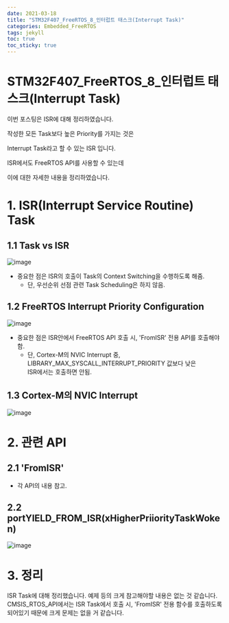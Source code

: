 ```yaml
---
date: 2021-03-18
title: "STM32F407_FreeRTOS_8_인터럽트 태스크(Interrupt Task)"
categories: Embedded_FreeRTOS
tags: jekyll
toc: true  
toc_sticky: true 
---
```


STM32F407_FreeRTOS_8_인터럽트 태스크(Interrupt Task)
=============

이번 포스팅은 ISR에 대해 정리하였습니다.

작성한 모든 Task보다 높은 Priority를 가지는 것은    

Interrupt Task라고 할 수 있는 ISR 입니다.

ISR에서도 FreeRTOS API를 사용할 수 있는데 

이에 대한 자세한 내용을 정리하였습니다.

# 1. ISR(Interrupt Service Routine) Task
## 1.1 Task vs ISR

![image](https://user-images.githubusercontent.com/79636864/111572520-14725180-87ec-11eb-9cee-85f73b2e22b6.png)

* 중요한 점은 ISR의 호출이 Task의 Context Switching을 수행하도록 해줌.
    * 단, 우선순위 선점 관련 Task Scheduling은 하지 않음.

## 1.2 FreeRTOS Interrupt Priority Configuration

![image](https://user-images.githubusercontent.com/79636864/111572526-1805d880-87ec-11eb-859c-16ab753d1719.png)

* 중요한 점은 ISR안에서 FreeRTOS API 호출 시, 'FromISR' 전용 API를 호출해야함.
    * 단, Cortex-M의 NVIC Interrupt 중, LIBRARY_MAX_SYSCALL_INTERRUPT_PRIORITY 값보다 낮은    
      ISR에서는 호출하면 안됨.

## 1.3 Cortex-M의 NVIC Interrupt

![image](https://user-images.githubusercontent.com/79636864/111572537-1cca8c80-87ec-11eb-9e51-5949ac06eee0.png)

# 2. 관련 API
## 2.1 'FromISR'

* 각 API의 내용 참고.

## 2.2 portYIELD_FROM_ISR(xHigherPriiorityTaskWoken)

![image](https://user-images.githubusercontent.com/79636864/111572667-65824580-87ec-11eb-9bb0-b00607024b83.png)


# 3. 정리

ISR Task에 대해 정리했습니다.
예제 등의 크게 참고해야할 내용은 없는 것 같습니다.
CMSIS_RTOS_API에서는 ISR Task에서 호출 시, 'FromISR' 전용 함수를 호출하도록 되어있기 때문에
크게 문제는 없을 거 같습니다.

